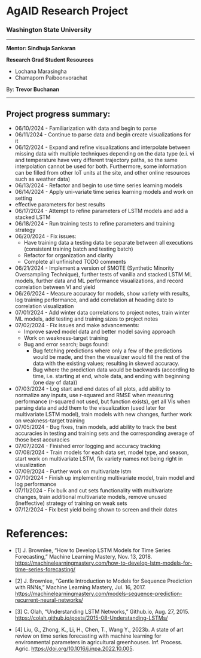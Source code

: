 # AgAID Research Project

### Washington State University

---

**Mentor: Sindhuja Sankaran**

**Research Grad Student Resources**
* Lochana Marasingha
* Chamaporn Paiboonvorachat

By: **Trevor Buchanan**

---

## Project progress summary:
* 06/10/2024 - Familiarization with data and begin to parse
* 06/11/2024 - Continue to parse data and begin create visualizations for it
* 06/12/2024 - Expand and refine visualizations and interpolate between missing 
data with multiple techniques depending on the data type (e.i. vi and temperature 
have very different trajectory paths, so the same interpolation cannot be used 
for both. Furthermore, some information can be filled from other IoT units at the 
site, and other online resources such as weather data)
* 06/13/2024 - Refactor and begin to use time series learning models
* 06/14/2024 - Apply uni-variate time series learning models and work on setting 
* effective parameters for best results
* 06/17/2024 - Attempt to refine parameters of LSTM models and add a stacked LSTM
* 06/18/2024 - Run training tests to refine parameters and training strategy
* 06/20/2024 - Fix issues: 
  * Have training data a testing data be separate between all
  executions (consistent training batch and testing batch)
  * Refactor for organization and clarity
  * Complete all unfinished TODO comments 
* 06/21/2024 - Implement a version of SMOTE (Synthetic Minority Oversampling Technique), further tests of vanilla and stacked
LSTM ML models, further data and ML performance visualizations, and record correlation between VI and yield
* 06/26/2024 - Measure accuracy for models, show variety with results, log training performance, and add correlation at heading date to correlation visualization
* 07/01/2024 - Add winter data correlations to project notes, train winter ML models, add testing and training sizes to project notes
* 07/02/2024 - Fix issues and make advancements:
  * Improve saved model data and better model saving approach
  * Work on weakness-target training
  * Bug and error search; bugs found:
    * Bug fetching predictions where only a few of the predictions would be made, and then the visualizer would fill 
    the rest of the data with the existing values; resulting in skewed accuracy. 
    * Bug where the prediction data would be backwards (according to time, i.e. starting at end, whole data, and 
    ending with beginning (one day of data))
* 07/03/2024 - Log start and end dates of all plots, add ability to normalize any inputs, use r-squared and RMSE
when measuring performance (r-squared not used, but function exists), get all VIs when parsing data and add them
to the visualization (used later for multivariate LSTM model), train models with new changes, further work on weakness-target training
* 07/05/2024 - Bug fixes, train models, add ability to track the best accuracies in testing and training sets and the 
corresponding average of those best accuracies
* 07/07/2024 - Finished error logging and accuracy tracking
* 07/08/2024 - Train models for each data set, model type, and season, start work on multivariate LSTM, fix variety names 
not being right in visualization
* 07/09/2024 - Further work on multivariate lstm
* 07/10/2024 - Finish up implementing multivariate model, train model and log performance
* 07/11/2024 - Fix bulk and cut sets functionality with multivariate changes, train additional multivariate models, remove 
unused (ineffective) strategy of training on weak sets
* 07/12/2024 - Fix best yield being shown to screen and their dates

# References: 
* [1] J. Brownlee, “How to Develop LSTM Models for Time Series Forecasting,” Machine Learning Mastery, Nov. 13, 2018. https://machinelearningmastery.com/how-to-develop-lstm-models-for-time-series-forecasting/

* [2] J. Brownlee, “Gentle Introduction to Models for Sequence Prediction with RNNs,” Machine Learning Mastery, Jul. 16, 2017. https://machinelearningmastery.com/models-sequence-prediction-recurrent-neural-networks/

* [3] C. Olah, “Understanding LSTM Networks,” Github.io, Aug. 27, 2015. https://colah.github.io/posts/2015-08-Understanding-LSTMs/

* [4] Liu, G., Zhong, K., Li, H., Chen, T., Wang Y., 2023b. A state of art review on time series forecasting with machine learning for environmental parameters in agricultural greenhouses. Inf. Process. Agric. https://doi.org/10.1016/j.inpa.2022.10.005.

